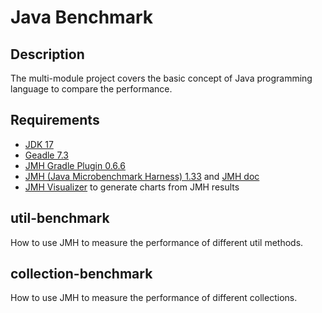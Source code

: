 # Java Benchmark

## Description

The multi-module project covers the basic concept of Java programming language to compare the performance.

## Requirements

- [JDK 17](https://adoptium.net/)
- [Geadle 7.3](https://docs.gradle.org/7.3/userguide/userguide.html)
- [JMH Gradle Plugin 0.6.6](https://github.com/melix/jmh-gradle-plugin)
- [JMH (Java Microbenchmark Harness) 1.33](https://openjdk.java.net/projects/code-tools/jmh/) and  [JMH doc](https://github.com/openjdk/jmh)
- [JMH Visualizer](https://jmh.morethan.io/) to generate charts from JMH results 

## util-benchmark

How to use JMH to measure the performance of different util methods.

## collection-benchmark

How to use JMH to measure the performance of different collections.
